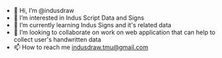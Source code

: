 - 👋 Hi, I’m @indusdraw
- 👀 I’m interested in Indus Script Data and Signs
- 🌱 I’m currently learning Indus Signs and it's related data
- 💞️ I’m looking to collaborate on work on web application that can help to collect user's handwritten data
- 📫 How to reach me indusdraw.tmu@gmail.com

<!---
indusdraw/indusdraw is a ✨ special ✨ repository because its `README.md` (this file) appears on your GitHub profile.
You can click the Preview link to take a look at your changes.
--->
